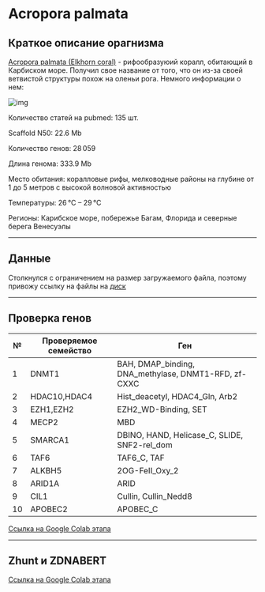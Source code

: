 # Acropora palmata
## Краткое описание орагнизма
[Acropora palmata (Elkhorn coral)](https://en.wikipedia.org/wiki/Elkhorn_coral) - рифообразуюий коралл, обитающий в Карбиском море. Получил свое название от того, что он из-за своей ветвистой структуры похож на оленьи рога. Немного информации о нем: 

![img](https://upload.wikimedia.org/wikipedia/commons/thumb/5/5f/Elkhorn_coral.jpg/250px-Elkhorn_coral.jpg)

Количество статей на pubmed: 135 шт.

Scaffold N50: 22.6 Mb

Количество генов: 28 059

Длина генома:	 333.9 Mb

Место обитания: коралловые рифы, мелководные районы на глубине от 1 до 5 метров с высокой волновой активностью

Температуры: 26 °C – 29 °C

Регионы: Карибское море, побережье Багам, Флорида и северные берега Венесуэлы

---
## Данные
Столкнулся с ограничением на размер загружаемого файла, поэтому привожу ссылку на файлы на [диск](https://disk.360.yandex.ru/d/y6mVXDDj-8THuA)

---
## Проверка генов
|№|Проверяемое семейство|Ген|
|---|---|---|
|1|DNMT1|BAH, DMAP_binding, DNA_methylase, DNMT1-RFD, zf-CXXC|
|2|HDAC10,HDAC4|Hist_deacetyl, HDAC4_Gln, Arb2|
|3|EZH1,EZH2|EZH2_WD-Binding, SET|
|4|MECP2|MBD|
|5|SMARCA1|DBINO, HAND, Helicase_C, SLIDE, SNF2-rel_dom|
|6|TAF6|TAF6_C, TAF|
|7|ALKBH5|2OG-FeII_Oxy_2|
|8|ARID1A|ARID|
|9|CIL1|Cullin, Cullin_Nedd8|
|10|APOBEC2|APOBEC_C|

[Ссылка на Google Colab этапа](https://colab.research.google.com/drive/1q5NT0CxLi2bYP-hTqi4clQznRBz8zDIP?usp=sharing)

---
## Zhunt и ZDNABERT
[Ссылка на Google Colab этапа](https://colab.research.google.com/drive/1_GAVy1xxT__Z0XM2cQ-YTyv41bdnd6Q4?usp=sharing)

